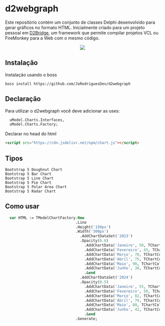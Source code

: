 # d2webgraph
Este repositório contém um conjunto de classes Delphi desenvolvido para gerar gráficos no formato HTML. Inicialmente criado para um projeto pessoal em [D2Bridge](https://www.d2bridge.com.br/), um framework que permite compilar projetos VCL ou FireMonkey para a Web com o mesmo código.

<p align="center">
	<img src="https://agiliza.click/charts.gif">
</p>


## Instalação
Instalação usando o boss
```
boss install https://github.com/JoRodriguesDev/d2webgraph
```

## Declaração
Para utilizar o d2webgraph você deve adicionar as uses:
```pascal
  uModel.Charts.Interfaces,
  uModel.Charts.Factory;
```

Declarar no head do html
```html
<script src="https://cdn.jsdelivr.net/npm/chart.js"></script>
```

## Tipos
```
Bootstrap 5 Doughnut Chart
Bootstrap 5 Bar Chart
Bootstrap 5 Line Chart
Bootstrap 5 Pie Chart
Bootstrap 5 Polar Area Chart
Bootstrap 5 Radar Chart
```

## Como usar
```pascal
  var HTML := TModelChartFactory.New
                                .Line
                                .Height('150px')
                                .Width('300px')
                                  .AddChartDataSet('2023')
                                  .Opacity(0.8)
                                    .AddChartData('Janeiro', 50, TChartColor.primary, TChartColor.primary)
                                    .AddChartData('Fevereiro', 45, TChartColor.primary, TChartColor.primary)
                                    .AddChartData('Março', 70, TChartColor.primary, TChartColor.primary)
                                    .AddChartData('Abril', 75, TChartColor.primary, TChartColor.primary)
                                    .AddChartData('Maio', 90, TChartColor.primary, TChartColor.primary)
                                    .AddChartData('Junho', 30, TChartColor.primary, TChartColor.primary)
                                    .&end
                                  .AddChartDataSet('2024')
                                  .Opacity(0.5)
                                    .AddChartData('Janeiro', 55, TChartColor.success, TChartColor.success)
                                    .AddChartData('Fevereiro', 50, TChartColor.success, TChartColor.success)
                                    .AddChartData('Março', 82, TChartColor.success, TChartColor.success)
                                    .AddChartData('Abril', 79, TChartColor.success, TChartColor.success)
                                    .AddChartData('Maio', 80, TChartColor.success, TChartColor.success)
                                    .AddChartData('Junho', 42, TChartColor.success, TChartColor.success)
                                    .&end
                                .Generate;
```
